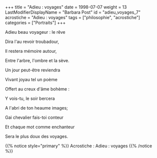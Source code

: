 +++
title = "Adieu : voyages"
date = 1998-07-07
weight = 13
LastModifierDisplayName = "Barbara Post"
id = "adieu_voyages_7"
acrostiche = "Adieu : voyages"
tags = ["philosophie", "acrostiche"]
categories = ["Portraits"]
+++

Adieu beau voyageur : le rêve

Dira l'au revoir troubadour,

Il restera mémoire autour,

Entre l'arbre, l'ombre et la sève.

Un jour peut-être reviendra

Vivant joyau tel un poème

Offert au creux d'âme bohème :

Y vois-tu, le soir bercera

A l'abri de ton heaume images;

Gai chevalier fais-toi conteur

Et chaque mot comme enchanteur

Sera le plus doux des voyages.

{{% notice style="primary" %}}
Acrostiche : Adieu : voyages
{{% /notice %}}
